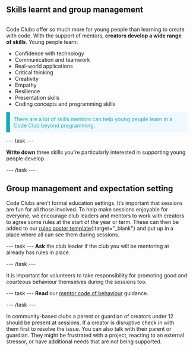 ## Skills learnt and group management

<div style="display: flex; flex-wrap: wrap">
<div style="flex-basis: 200px; flex-grow: 1; margin-right: 15px;">
  

Code Clubs offer so much more for young people than learning to create with code.  With the support of mentors, **creators develop a wide range of skills**. Young people learn:

+ Confidence with technology
+ Communication and teamwork
+ Real-world applications
+ Critical thinking
+ Creativity
+ Empathy
+ Resilience
+ Presentation skills
+ Coding concepts and programming skills

  
<p style="border-left: solid; border-width:10px; border-color: #0faeb0; background-color: aliceblue; padding: 10px;">
<span style="color: #0faeb0">There are a lot of skills mentors can help young people learn in a Code Club beyond programming. 
</p>

--- task ---

**Write down** three skills you're particularly interested in supporting young people develop.

--- /task ---
  
## Group management and expectation setting
Code Clubs aren’t formal education settings. It’s important that sessions are fun for all those involved. To help make sessions enjoyable for everyone, we encourage club leaders and mentors to work with creators to agree some rules at the start of the year or term. These can then be added to our [rules poster template](https://assets.ctfassets.net/zsyyd4yzh6xx/72KiBgyhW9QDVONFjD04KB/8e9ae5a4bc0a925d2fa1d8359f079289/Code_Club_Rules_Poster_2024_V4.pdf){:target="_blank"}  and put up in a place where all can see them during sessions.

--- task ---
**Ask** the club leader if the club you will be mentoring at already has rules in place.

--- /task ---

It is important for volunteers to take responsibility for promoting good and courteous behaviour themselves during the sessions too. 

--- task ---
**Read** our [mentor code of behaviour](https://assets.ctfassets.net/zsyyd4yzh6xx/5DU80tjidPoa6L0Tlq6uiY/4c02613c80e81aa276c5d8ab6f2a3ad0/Code_Club_Mentor_Code_of_Behaviour_A4_V5_Digital.pdf) guidance.
  
--- /task ---
  

In community-based clubs a parent or guardian of creators under 12 should be present at sessions. If a creator is disruptive check in with them first to resolve the issue. You can also talk with their parent or guardian. They might be frustrated with a project, reacting to an external stressor, or have additional needs that are not being supported.


